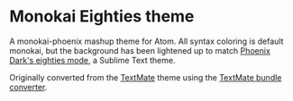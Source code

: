 # Monokai Eighties theme

A monokai-phoenix mashup theme for Atom. All syntax coloring is default monokai, but the background has been lightened up to match [Phoenix Dark's eighties mode](https://github.com/netatoo/phoenix-theme#eighties-mode-for-selected-tab), a Sublime Text theme.

Originally converted from the [TextMate](http://www.monokai.nl/blog/wp-content/asdev/Monokai.tmTheme)
theme using the [TextMate bundle converter](http://atom.io/docs/latest/converting-a-text-mate-theme).

<!-- ![](https://f.cloud.github.com/assets/671378/2265671/d02ebee8-9e85-11e3-9b8c-12b2cb7015e3.png) -->
